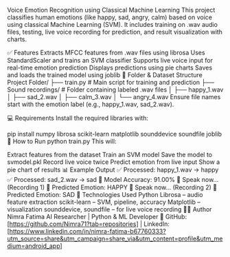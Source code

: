 Voice Emotion Recognition using Classical Machine Learning
This project classifies human emotions (like happy, sad, angry, calm) based on voice using classical Machine Learning (SVM). It includes training on .wav audio files, testing, live voice recording for prediction, and result visualization with charts.

✅ Features
Extracts MFCC features from .wav files using librosa
Uses StandardScaler and trains an SVM classifier
Supports live voice input for real-time emotion prediction
Displays predictions using pie charts
Saves and loads the trained model using joblib
📁 Folder & Dataset Structure
Project Folder/
├── train.py                # Main script for training and prediction
├── Sound recordings/       # Folder containing labeled .wav files
│   ├── happy_1.wav
│   ├── sad_2.wav
│   ├── calm_3.wav
│   └── angry_4.wav
Ensure file names start with the emotion label (e.g., happy_1.wav, sad_2.wav).

💻 Requirements
Install the required libraries with:

pip install numpy librosa scikit-learn matplotlib sounddevice soundfile joblib
🚀 How to Run
python train.py
This will:

Extract features from the dataset
Train an SVM model
Save the model to svmodel.pkl
Record live voice twice
Predict emotion from live input
Show a pie chart of results
📊 Example Output
✅ Processed: happy_1.wav -> happy
✅ Processed: sad_2.wav -> sad
🎯 Model Accuracy: 91.00%
🎤 Speak now... (Recording 1)
🧠 Predicted Emotion: HAPPY
🎤 Speak now... (Recording 2)
🧠 Predicted Emotion: SAD
🤖 Technologies Used
Python
Librosa – audio feature extraction
scikit-learn – SVM, pipeline, accuracy
Matplotlib – visualization
sounddevice, soundfile – for live voice recording
👩‍💻 Author
Nimra Fatima AI Researcher | Python & ML Developer
🔗 GitHub: [https://github.com/Nimra71?tab=repositories] | LinkedIn: [https://www.linkedin.com/in/nimra-fatima-b67760333?utm_source=share&utm_campaign=share_via&utm_content=profile&utm_medium=android_app]

